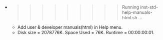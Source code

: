 * >>>>>>>>> Running inst-std-help-manuals-html.sh ...
  * Add user & developer manuals(html) in Help menu.
  * Disk size = 2078776K. Space Used = 76K. Runtime = 00:00:00:01.
